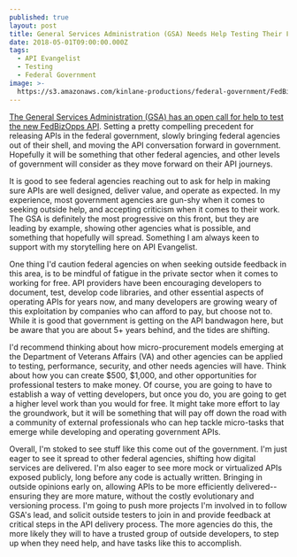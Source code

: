 ```yaml
---
published: true
layout: post
title: General Services Administration (GSA) Needs Help Testing Their FedBizOpps API
date: 2018-05-01T09:00:00.000Z
tags:
  - API Evangelist
  - Testing
  - Federal Government
image: >-
  https://s3.amazonaws.com/kinlane-productions/federal-government/FedBizOppsLogo.jpg
---
```

[The General Services Administration (GSA) has an open call for help to test the new FedBizOpps API](https://www.nextgov.com/it-modernization/2018/05/gsa-needs-vendor-volunteers-test-fedbizopps-api/148136/). Setting a pretty compelling precedent for releasing APIs in the federal government, slowly bringing federal agencies out of their shell, and moving the API conversation forward in government. Hopefully it will be something that other federal agencies, and other levels of government will consider as they move forward on their API journeys.

It is good to see federal agencies reaching out to ask for help in making sure APIs are well designed, deliver value, and operate as expected. In my experience, most government agencies are gun-shy when it comes to seeking outside help, and accepting criticism when it comes to their work. The GSA is definitely the most progressive on this front, but they are leading by example, showing other agencies what is possible, and something that hopefully will spread. Something I am always keen to support with my storytelling here on API Evangelist.

One thing I'd caution federal agencies on when seeking outside feedback in this area, is to be mindful of fatigue in the private sector when it comes to working for free. API providers have been encouraging developers to document, test, develop code libraries, and other essential aspects of operating APIs for years now, and many developers are growing weary of this exploitation by companies who can afford to pay, but choose not to. While it is good that government is getting on the API bandwagon here, but be aware that you are about 5+ years behind, and the tides are shifting.

I'd recommend thinking about how micro-procurement models emerging at the Department of Veterans Affairs (VA) and other agencies can be applied to testing, performance, security, and other needs agencies will have. Think about how you can create $500, $1,000, and other opportunities for professional testers to make money. Of course, you are going to have to establish a way of vetting developers, but once you do, you are going to get a higher level work than you would for free. It might take more effort to lay the groundwork, but it will be something that will pay off down the road with a community of external professionals who can hep tackle micro-tasks that emerge while developing and operating government APIs.

Overall, I'm stoked to see stuff like this come out of the government. I'm just eager to see it spread to other federal agencies, shifting how digital services are delivered. I'm also eager to see more mock or virtualized APIs exposed publicly, long before any code is actually written. Bringing in outside opinions early on, allowing APIs to be more efficiently delivered--ensuring they are more mature, without the costly evolutionary and versioning process. I'm going to push more projects I'm involved in to follow GSA's lead, and solicit outside testers to join in and provide feedback at critical steps in the API delivery process. The more agencies do this, the more likely they will to have a trusted group of outside developers, to step up when they need help, and have tasks like this to accomplish.
